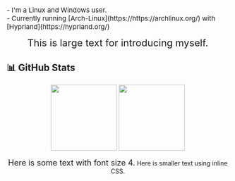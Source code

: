 <span style="font-size:15px;">
- I'm a Linux and Windows user.
<br />
- Currently running [Arch-Linux](https://https://archlinux.org/) with [Hyprland](https://hyprland.org/)
</span>

<p align="center">
  <span style="font-size:22px;">This is large text for introducing myself.</span>
</p>

## 📊 GitHub Stats

<p align="center">
  <img height="150" src="https://github-readme-stats.vercel.app/api?username=cannomaly&show_icons=true&theme=dark&count_private=true&hide_border=true" />
  <img height="150" src="https://github-readme-streak-stats.herokuapp.com/?user=cannomaly&theme=dark&hide_border=true" />
</p>

<p align="center">
  <font size="4">Here is some text with font size 4.</font>
  <span style="font-size:14px;">Here is smaller text using inline CSS.</span>
</p>
